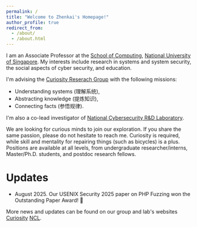 ```yaml
---
permalink: /
title: "Welcome to Zhenkai's Homepage!"
author_profile: true
redirect_from: 
  - /about/
  - /about.html
---
```


I am an Associate Professor at the [School of Computing](https://www.comp.nus.edu.sg/), [National University of Singapore](https://www.nus.edu.sg). My interests include research in systems and system security, the social aspects of cyber security, and education. 

I'm advising the [Curiosity Reserach Group](https://curiosity.comp.nus.edu.sg) with the following missions:
* Understanding systems (理解系统),
* Abstracting knowledge (提炼知识),
* Connecting facts (参悟规律).

I'm also a co-lead investigator of [National Cybersecurity R&D Laboratory](https://ncl.sg).

We are looking for curious minds to join our exploration. If you share the same passion, please do not hesitate to reach me. Curiosity is required, while skill and mentality for repairing things (such as bicycles) is a plus. Positions are available at all levels, from undergraduate researcher/interns, Master/Ph.D. students, and postdoc research fellows.

Updates
======

* August 2025. Our USENIX Security 2025 paper on PHP Fuzzing won the Outstanding Paper Award! 🎉

More news and updates can be found on our group and lab's websites [Curiosity](https://curiosity.comp.nus.edu.sg/) [NCL](https://ncl.sg). 
